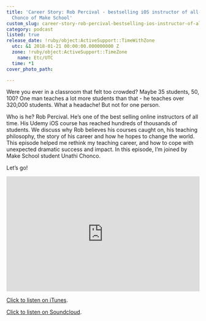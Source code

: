 ```yaml
---
title: 'Career Story: Rob Percival - bestselling iOS instructor of all-time with Unathi
  Chonco of Make School'
custom_slug: career-story-rob-percival-bestselling-ios-instructor-of-alltime-with-unathi-chonco-of-make-school
category: podcast
listed: true
release_date: !ruby/object:ActiveSupport::TimeWithZone
  utc: &1 2018-01-21 00:00:00.000000000 Z
  zone: !ruby/object:ActiveSupport::TimeZone
    name: Etc/UTC
  time: *1
cover_photo_path: 

---
```

Were you ever in a classroom that felt too crowded? Maybe 35 students, 50, 100? One man teaches a lot more students than that - he teaches over 320,000 students. What a headache! But not for one person.

Who is he? Rob Percival. He’s one of the best selling online instructors of all time. His Udemy iOS course has reached hundreds of thousands of students. We discuss why Rob believes his courses caught on, his teaching philosophy, the story of his career and how he hopes to change the world. This episode helped me rethink my teaching career, and how to cope with unexpected dramatic success and impact. In this episode, I’m joined by Make School student Unathi Chonco.

Let’s go!

<iframe width="100%" height="300" scrolling="no" frameborder="no" allow="autoplay" src="https://w.soundcloud.com/player/?url=https%3A//api.soundcloud.com/tracks/476341815&color=%23ff5500&auto_play=false&hide_related=false&show_comments=true&show_user=true&show_reposts=false&show_teaser=true&visual=true"></iframe>

[Click to listen on iTunes](https://itunes.apple.com/us/podcast/positivity-podcast-with-make-school/id1090239384?mt=2).

[Click to listen on Soundcloud](https://soundcloud.com/positivity-dan/career-story-rob-percival-bestselling-ios-instructor-of-all-time-with-unati-chonco-of-make-school).